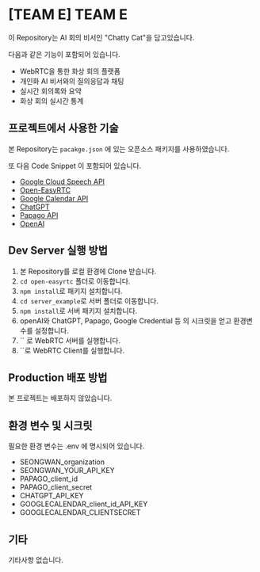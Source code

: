 # [TEAM E] TEAM E

이 Repository는 AI 회의 비서인 "Chatty Cat"을 담고있습니다.

다음과 같은 기능이 포함되어 있습니다.

- WebRTC을 통한 화상 회의 플랫폼
- 개인화 AI 비서와의 질의응답과 채팅
- 실시간 회의록와 요약
- 화상 회의 실시간 통계

## 프로젝트에서 사용한 기술

본 Repository는 `pacakge.json` 에 있는 오픈소스 패키지를 사용하였습니다.

또 다음 Code Snippet 이 포함되어 있습니다.

- [Google Cloud Speech API](https://github.com/googleapis/python-speech/blob/main/samples/microphone/transcribe_streaming_mic.py)
- [Open-EasyRTC](https://www.npmjs.com/package/open-easyrtc)
- [Google Calendar API](https://gaebalsogi.tistory.com/55)
- [ChatGPT](https://www.npmjs.com/package/chatgpt)
- [Papago API](https://developers.naver.com/docs/nmt/reference/)
- [OpenAI](https://openai.com/blog/new-and-improved-embedding-model/)

## Dev Server 실행 방법

1. 본 Repository를 로컬 환경에 Clone 받습니다.
2. `cd open-easyrtc` 폴더로 이동합니다.
3. `npm install`로 패키지 설치합니다.
4. `cd server_example`로 서버 폴더로 이동합니다.
5. `npm install`로 서버 패키지 설치합니다.
6. openAI와 ChatGPT, Papago, Google Credential 등 의 시크릿을 얻고 환경변수를 설정합니다.
7. `` 로 WebRTC 서버를 실행합니다.
8. ``로 WebRTC Client를 실행합니다.

## Production 배포 방법

본 프로젝트는 배포하지 않았습니다.

## 환경 변수 및 시크릿

필요한 환경 변수는 .env 에 명시되어 있습니다.

- SEONGWAN_organization
- SEONGWAN_YOUR_API_KEY
- PAPAGO_client_id
- PAPAGO_client_secret
- CHATGPT_API_KEY
- GOOGLECALENDAR_client_id_API_KEY
- GOOGLECALENDAR_CLIENTSECRET

## 기타

기타사항 없습니다.
